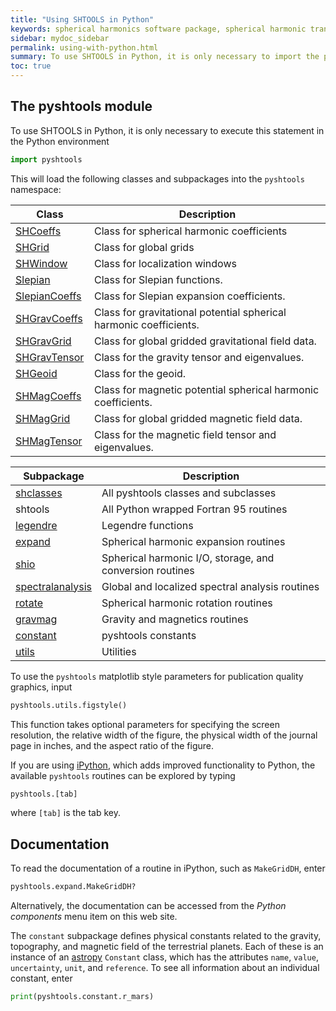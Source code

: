 ```yaml
---
title: "Using SHTOOLS in Python"
keywords: spherical harmonics software package, spherical harmonic transform, legendre functions, multitaper spectral analysis, fortran, Python, gravity, magnetic field
sidebar: mydoc_sidebar
permalink: using-with-python.html
summary: To use SHTOOLS in Python, it is only necessary to import the pyshtools module.
toc: true
---
```


<style>
table:nth-of-type(n) {
    display:table;
    width:100%;
}
table:nth-of-type(n) th:nth-of-type(2) {
    width:75%;
}
</style>


## The pyshtools module

To use SHTOOLS in Python, it is only necessary to execute this statement in the Python environment
```python
import pyshtools
```
This will load the following classes and subpackages into the `pyshtools` namespace:

| Class | Description |
| ----- | ----------- |
| [SHCoeffs](python-shcoeffs.html) | Class for spherical harmonic coefficients |
| [SHGrid](python-shgrid.html) | Class for global grids |
| [SHWindow](python-shwindow.html) | Class for localization windows |
| [Slepian](python-slepian.html) | Class for Slepian functions.|
| [SlepianCoeffs](python-slepiancoeffs.html) | Class for Slepian expansion coefficients.|
| [SHGravCoeffs](python-shgravcoeffs.html) | Class for gravitational potential spherical harmonic coefficients.|
| [SHGravGrid](python-shgravgrid.html) | Class for global gridded gravitational field data.|
| [SHGravTensor](python-shgravtensor.html) | Class for the gravity tensor and eigenvalues. |
| [SHGeoid](python-shgeoid.html) | Class for the geoid.|
| [SHMagCoeffs](python-shmagcoeffs.html) | Class for magnetic potential spherical harmonic coefficients.|
| [SHMagGrid](python-shmaggrid.html) | Class for global gridded magnetic field data.|
| [SHMagTensor](python-shtensor.html) | Class for the magnetic field tensor and eigenvalues.|


| Subpackage | Description |
| ---------- | ----------- |
| [shclasses](python-classes.html) | All pyshtools classes and subclasses |
| shtools | All Python wrapped Fortran 95 routines |
| [legendre](python-legendre-functions.html) | Legendre functions |
| [expand](python-spherical-harmonic-transforms.html) | Spherical harmonic expansion routines |
| [shio](python-io.html) | Spherical harmonic I/O, storage, and conversion routines |
| [spectralanalysis](python-spectral-analysis.html) | Global and localized spectral analysis routines |
| [rotate](python-spherical-harmonic-rotations.html) | Spherical harmonic rotation routines |
| [gravmag](python-gravity-magnetics.html) | Gravity and magnetics routines |
| [constant](python-constants.html) | pyshtools constants |
| [utils](python-utilities.html) | Utilities |

To use the `pyshtools` matplotlib style parameters for publication quality graphics, input
```python
pyshtools.utils.figstyle()
```
This function takes optional parameters for specifying the screen resolution, the relative width of the figure, the physical width of the journal page in inches, and the aspect ratio of the figure.

If you are using [iPython](https://ipython.org), which adds improved functionality to Python, the available `pyshtools` routines can be explored by typing
```python
pyshtools.[tab]
```
where `[tab]` is the tab key.

## Documentation

To read the documentation of a routine in iPython, such as `MakeGridDH`, enter
```python
pyshtools.expand.MakeGridDH?
```
Alternatively, the documentation can be accessed from the *Python components* menu item on this web site.

The `constant` subpackage defines physical constants related to the gravity, topography, and magnetic field of the terrestrial planets. Each of these is an instance of an [astropy](http://docs.astropy.org/en/stable/constants/index.html) `Constant` class, which has the attributes `name`, `value`, `uncertainty`, `unit`, and `reference`. To see all information about an individual constant, enter
```python
print(pyshtools.constant.r_mars)
```
